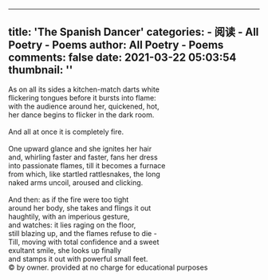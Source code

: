 
---
title: 'The Spanish Dancer'
categories: 
    - 阅读
    - All Poetry - Poems
author: All Poetry - Poems
comments: false
date: 2021-03-22 05:03:54
thumbnail: ''
---

<div>   
<div class="tr_8505651"></div><div class="orig_8505651">As on all its sides a kitchen-match darts white<br>
 flickering tongues before it bursts into flame:<br>
 with the audience around her, quickened, hot,<br>
 her dance begins to flicker in the dark room.<br>
<br>
 And all at once it is completely fire.<br>
<br>
 One upward glance and she ignites her hair<br>
 and, whirling faster and faster, fans her dress<br>
 into passionate flames, till it becomes a furnace<br>
 from which, like startled rattlesnakes, the long<br>
 naked arms uncoil, aroused and clicking.<br>
<br>
 And then: as if the fire were too tight<br>
 around her body, she takes and flings it out<br>
 haughtily, with an imperious gesture,<br>
 and watches: it lies raging on the floor,<br>
 still blazing up, and the flames refuse to die -<br>
 Till, moving with total confidence and a sweet<br>
 exultant smile, she looks up finally<br>
 and stamps it out with powerful small feet.</div><div class="copyright"><span class="author_copyright"> © by owner. provided at no charge for educational purposes <span class="nocolor"><span class="st_shares nocolor"><a href="https://www.facebook.com/sharer/sharer.php?app_id=113613998666044&display=popup&sdk=joey&u=https%3A%2F%2Fallpoetry.com%2F8505651" target="_blank"><i class="fa fa-facebook-square"></i> </a><a href="https://twitter.com/intent/tweet?related=all_poetry&text=The+Spanish+Dancer+by+Rainer+Maria+Rilke+%40all_poetry&url=https%3A%2F%2Fallpoetry.com%2F8505651" target="_blank"><i class="fa fa-twitter-square"></i> </a><a class="no_pop" href="mailto:?body=I%20wanted%20to%20share%20this%20with%20you%3A%20The%20Spanish%20Dancer%20by%20Rainer%20Maria%20Rilke%0A%0Ahttps%3A%2F%2Fallpoetry.com%2F8505651&subject=The%20Spanish%20Dancer%20by%20Rainer%20Maria%20Rilke"><i class="fa fa-envelope-o"></i> </a></span></span></span></div>  
</div>
            